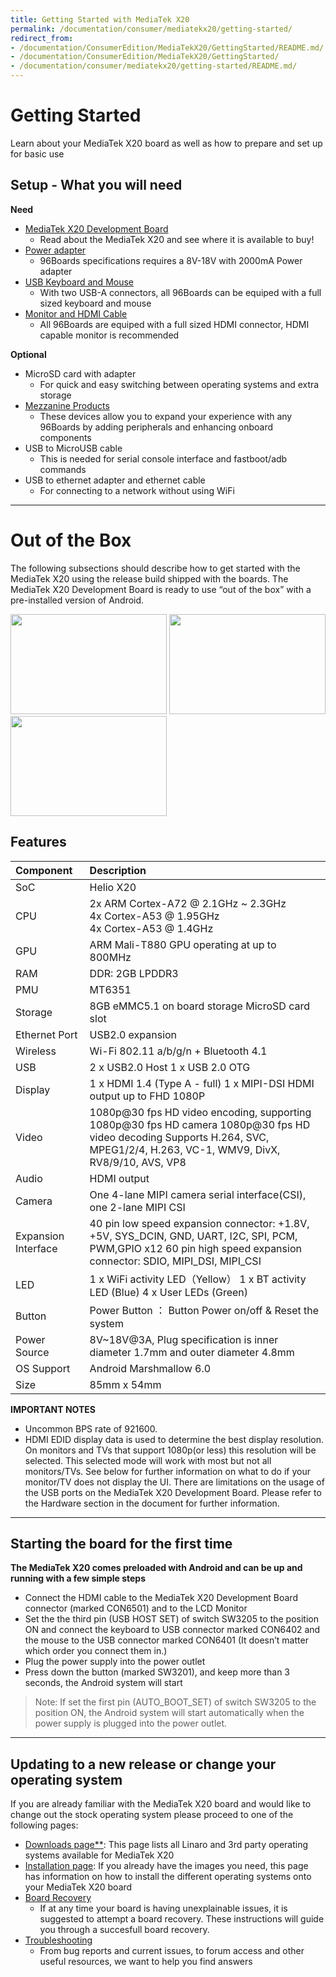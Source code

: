 ```yaml
---
title: Getting Started with MediaTek X20
permalink: /documentation/consumer/mediatekx20/getting-started/
redirect_from:
- /documentation/ConsumerEdition/MediaTekX20/GettingStarted/README.md/
- /documentation/ConsumerEdition/MediaTekX20/GettingStarted/
- /documentation/consumer/mediatekx20/getting-started/README.md/
---
```

# Getting Started

Learn about your MediaTek X20 board as well as how to prepare and set up for basic use

## Setup - What you will need

**Need**
- [MediaTek X20 Development Board](https://www.96boards.org/product/mediatek-x20/)
   - Read about the MediaTek X20 and see where it is available to buy!
- [Power adapter](https://www.96boards.org/product/power/)
   - 96Boards specifications requires a 8V-18V with 2000mA Power adapter
- [USB Keyboard and Mouse](usb-keyboard-mouse/)
   - With two USB-A connectors, all 96Boards can be equiped with a full sized keyboard and mouse
- [Monitor and HDMI Cable](monitor-hdmi/)
   - All 96Boards are equiped with a full sized HDMI connector, HDMI capable monitor is recommended

**Optional**
- MicroSD card with adapter
   - For quick and easy switching between operating systems and extra storage
- [Mezzanine Products](../../../mezzanine/)
   - These devices allow you to expand your experience with any 96Boards by adding peripherals and enhancing onboard components
- USB to MicroUSB cable
   - This is needed for serial console interface and fastboot/adb commands
- USB to ethernet adapter and ethernet cable
   - For connecting to a network without using WiFi

***

# Out of the Box

The following subsections should describe how to get started with the MediaTek X20 using the release build shipped with the boards. The MediaTek X20 Development Board is ready to use “out of the box” with a pre-installed version of Android.

<img src="https://i.imgur.com/Mdjs6Nx.png" data-canonical-src="https://i.imgur.com/Mdjs6Nx.png" width="250" height="160" />
<img src="https://i.imgur.com/3EleXMR.png" data-canonical-src="https://i.imgur.com/3EleXMR.png" width="250" height="160" />
<img src="https://i.imgur.com/p1N2nDt.png" data-canonical-src="https://i.imgur.com/p1N2nDt.png" width="250" height="160" />

## Features

|   Component          |   Description                                                                                    |
|:---------------------|:-------------------------------------------------------------------------------------------------|
|  SoC                 | Helio X20                                                                                        |
|  CPU                 | 2x ARM Cortex-A72 @ 2.1GHz ~ 2.3GHz<br>4x Cortex-A53 @ 1.95GHz<br>4x Cortex-A53 @ 1.4GHz         |
|  GPU                 | ARM Mali-T880 GPU operating at up to 800MHz                                                      |
|  RAM                 | DDR: 2GB LPDDR3                                                                                  |
|  PMU                 | MT6351                                                                                           |
|  Storage             | 8GB eMMC5.1 on board storage MicroSD card slot	                                                  |
|  Ethernet Port       | USB2.0 expansion                                                                                 |
|  Wireless            | Wi-Fi 802.11 a/b/g/n + Bluetooth 4.1                                                             |
|  USB                 | 2 x USB2.0 Host 1 x USB 2.0 OTG                                                                  |
|  Display             | 1 x HDMI 1.4 (Type A - full) 1 x MIPI-DSI HDMI output up to FHD 1080P                            |
|  Video               | 1080p@30 fps HD video encoding, supporting 1080p@30 fps HD camera 1080p@30 fps HD video decoding Supports H.264, SVC, MPEG1/2/4, H.263, VC-1, WMV9, DivX, RV8/9/10, AVS, VP8                                                        |
|  Audio               | HDMI output                                                                                      |
|  Camera              | One 4-lane MIPI camera serial interface(CSI), one 2-lane MIPI CSI                                |
|  Expansion Interface | 40 pin low speed expansion connector: +1.8V, +5V, SYS_DCIN, GND, UART, I2C, SPI, PCM, PWM,GPIO x12 60 pin high speed expansion connector:   SDIO, MIPI_DSI, MIPI_CSI                                                                |
|  LED                 | 1 x WiFi activity LED（Yellow） 1 x BT  activity LED (Blue) 4 x User LEDs (Green)                |
|  Button              | Power Button ： Button Power on/off & Reset the system                                           |
|  Power Source        | 8V~18V@3A, Plug specification is inner diameter 1.7mm and outer diameter 4.8mm                   |
|  OS Support          | Android Marshmallow 6.0                                                                          |
|  Size                | 85mm x 54mm                                                                                      |

**IMPORTANT NOTES**

- Uncommon BPS rate of 921600.
- HDMI EDID display data is used to determine the best display resolution. On monitors and TVs that support 1080p(or less) this resolution will be selected. This selected mode will work with most but not all monitors/TVs. See below for further information on what to do if your monitor/TV does not display the UI.
There are limitations on the usage of the USB ports on the MediaTek X20 Development Board. Please refer to the Hardware section in the document for further information.

***

## Starting the board for the first time

**The MediaTek X20 comes preloaded with Android and can be up and running with a few simple steps**

- Connect the HDMI cable to the MediaTek X20 Development Board connector (marked CON6501) and to the LCD Monitor
- Set the the third pin (USB HOST SET) of switch SW3205 to the position ON and connect the keyboard to USB connector marked CON6402 and the mouse to the USB connector marked CON6401 (It doesn’t matter which order you connect them in.)
- Plug the power supply into the power outlet
- Press down the button (marked SW3201), and keep more than 3 seconds, the Android system will start

> Note: If set the first pin (AUTO_BOOT_SET) of switch SW3205 to the position ON, the Android system will start automatically when the power supply is plugged into the power outlet.

***

## Updating to a new release or change your operating system

If you are already familiar with the MediaTek X20 board and would like to change out the stock operating system please proceed to one of the following pages:

- [Downloads page**](../downloads/): This page lists all Linaro and 3rd party operating systems available for MediaTek X20
- [Installation page](../installation/): If you already have the images you need, this page has information on how to install the different operating systems onto your MediaTek X20 board
- [Board Recovery](../installation/board-recovery/)
   - If at any time your board is having unexplainable issues, it is suggested to attempt a board recovery. These instructions will guide you through a succesfull board recovery.
- [Troubleshooting](../troubleshooting/)
   - From bug reports and current issues, to forum access and other useful resources, we want to help you find answers
